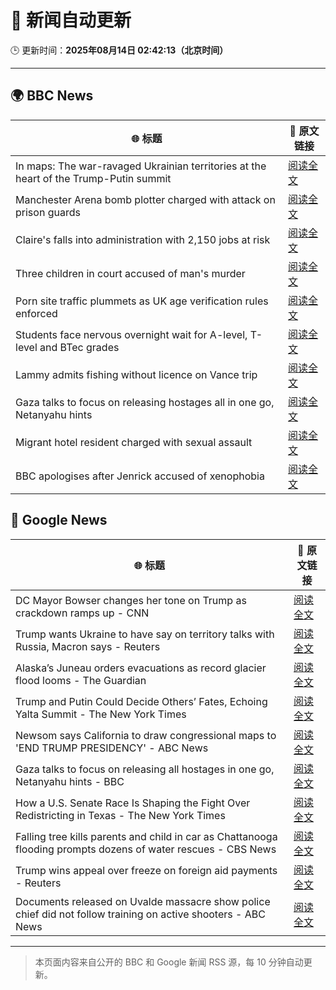 # 🧠 新闻自动更新

🕒 更新时间：**2025年08月14日 02:42:13（北京时间）**

---

## 🌍 BBC News

| 🌐 标题 | 🔗 原文链接 |
|--------|-------------|
| In maps: The war-ravaged Ukrainian territories at the heart of the Trump-Putin summit | [阅读全文](https://www.bbc.com/news/articles/cgkrn433lk2o?at_medium=RSS&at_campaign=rss) |
| Manchester Arena bomb plotter charged with attack on prison guards | [阅读全文](https://www.bbc.com/news/articles/ckge2qdr88eo?at_medium=RSS&at_campaign=rss) |
| Claire's falls into administration with 2,150 jobs at risk | [阅读全文](https://www.bbc.com/news/articles/cp8zwdy98k8o?at_medium=RSS&at_campaign=rss) |
| Three children in court accused of man's murder | [阅读全文](https://www.bbc.com/news/articles/cgr99lkjlk4o?at_medium=RSS&at_campaign=rss) |
| Porn site traffic plummets as UK age verification rules enforced | [阅读全文](https://www.bbc.com/news/articles/c17n9k54qz2o?at_medium=RSS&at_campaign=rss) |
| Students face nervous overnight wait for A-level, T-level and BTec grades | [阅读全文](https://www.bbc.com/news/articles/c15lv2xxyy5o?at_medium=RSS&at_campaign=rss) |
| Lammy admits fishing without licence on Vance trip | [阅读全文](https://www.bbc.com/news/articles/cg7jdkmvvv1o?at_medium=RSS&at_campaign=rss) |
| Gaza talks to focus on releasing hostages all in one go, Netanyahu hints | [阅读全文](https://www.bbc.com/news/articles/c9vd734vv0yo?at_medium=RSS&at_campaign=rss) |
| Migrant hotel resident charged with sexual assault | [阅读全文](https://www.bbc.com/news/articles/c0l6kdn041wo?at_medium=RSS&at_campaign=rss) |
| BBC apologises after Jenrick accused of xenophobia | [阅读全文](https://www.bbc.com/news/articles/c1dxqwkwx5qo?at_medium=RSS&at_campaign=rss) |

## 📰 Google News

| 🌐 标题 | 🔗 原文链接 |
|--------|-------------|
| DC Mayor Bowser changes her tone on Trump as crackdown ramps up - CNN | [阅读全文](https://news.google.com/rss/articles/CBMiggFBVV95cUxOUU8yS2tRc2E5WDI5SFdWemg0ZVdZMGlzMW9hbFVEVDhSb2xSS1RyeC1qVmlDQ1pUOFA5TEdUY0hxcDZMNjNpZE40TzAzbWU4QjdTSVNxYWdpRU83emhHRWRZWDBYRWZJQmI4SXNyYmZVSE1ZX2pBN0pQTEtOS19pWFpR0gGHAUFVX3lxTE9CbUpEaUMwWU5TZm9uTVdpRkhsbnJaNHItZnFldVViOUpMRWxrUFBrV2FnTnFzcVhMUVJXUVlURzQ3VC1ZMHpSeF84SENtbk5abXljemdlbkdHZWthaUVOVjhWejVzdTJVVURPc0NCMW55Tm1jTFFfdFZhaHRPNGhIdDJHYW5HQQ?oc=5) |
| Trump wants Ukraine to have say on territory talks with Russia, Macron says - Reuters | [阅读全文](https://news.google.com/rss/articles/CBMiuAFBVV95cUxQYktxTkJxWldEa09ZT1BqNG1aRVRpZXBsampMdW1qYUNDRjI0bWN1N2wtVXhkd1pnalNMRzhveW5NOGhtbXdKS0JEQ05RWm9HSDZBdnd1RjNlMVlIenBxeGx4ai1fVW1pUkZVbHg0a05wWDBxU3VCbTctZ28xaEQ1YUpxUDFIekpjNlpHakUwOGo1YkRBM1JJbmxKZEhKNXhWSHRKdXZNTFl6TmM0U3NDajAxMHp4Q1kt?oc=5) |
| Alaska’s Juneau orders evacuations as record glacier flood looms - The Guardian | [阅读全文](https://news.google.com/rss/articles/CBMilgFBVV95cUxNdXN1YVBVWll4TC0xTC14cmlvcFRWMEd2SHU5UWpGN2ZZNVlWRTRUVl83VGhvdGFBYU5JczEwRklnMnFCMXNuN1lyQXBqMWdsQ0hJOXpqci1DWDB1eXNvQlM0MlVWbE5jVW4zMF9NTWh6US1YSnpZblBhZUh4YzN2aElDT1VQT2xLNjZSdG1IbWl1Q0JGMlE?oc=5) |
| Trump and Putin Could Decide Others’ Fates, Echoing Yalta Summit - The New York Times | [阅读全文](https://news.google.com/rss/articles/CBMijgFBVV95cUxPb3N5MUZSVGJfMmFpd1NrWHRqVllxMjVmNkRLdFZhWElfQVItTGdZY0ZiU09pWkROVGxnbHlFR3BFVnhfRWtoSjVJWjJqMGJSTkIyam5jMmNLRnYzWXY4WHYzS09ad19QQ3FDUUxWVEMxa3NDay1OMlRSWklPWlNpeFRHZmEzZk1pSjJLeUZ3?oc=5) |
| Newsom says California to draw congressional maps to 'END TRUMP PRESIDENCY' - ABC News | [阅读全文](https://news.google.com/rss/articles/CBMinwFBVV95cUxNQW9ETGhFVDdUdUFBVjRodUl2TGYtN25XWDVyR3JhdUxKSnVSTXVkUnNXbU1ySnc0ckFfX0VnWXVNS213Y3U4NWNJVDRVNzd4MHZzN2xZaXVaNmkzWmJxc0hycXJiMHFEMUx5bGpYYzhVdXVMenl3cWZIOUs2ZDRBbkxtY2VDWVIwTDZsYmJpdTZlLUctZ1RwZ21ocjdnZ2fSAaQBQVVfeXFMT0dMaDdHdVlyemUxUFR2YXktX1RPT3ZWeEZqODJOMnhFNmtrUkxRdEJzQlN4S29xeHdUVlcya2E4amVKZmJ2SkFyYnh3T050aVpKbVBFeDBoRHpNR2dYV2VtdTZlRHNOdzU0QXZqeDVtRVJBTV9KVnl1Ry1ha1ZuODJhZkp3ek9Fd3R5cVo4cTMtQV9fSXRvM1dxTzZaMnJmVzQweWU?oc=5) |
| Gaza talks to focus on releasing all hostages in one go, Netanyahu hints - BBC | [阅读全文](https://news.google.com/rss/articles/CBMiWkFVX3lxTE9ZWWtGdjkyN29zX3IxUmtxVXRhRU55WElmbWtCZHRlUTNFWWI1NGpCNjdZTmhvVGxEMGh3eFFXc2FYZ0Z2Q1E1Skt3WGxhbVBGTHNraVp6ZXVRZ9IBX0FVX3lxTE1nbWtUZy1kTENZOEhieVFFZllZd09MMkR1NEp4QWZodEUxaTdEN2pfVzNRb0hGZHBsYzFvTzhkMzVYemNkY0ZGNU5JWFk3YUZkRzBFNHR1aUprcDVEOENn?oc=5) |
| How a U.S. Senate Race Is Shaping the Fight Over Redistricting in Texas - The New York Times | [阅读全文](https://news.google.com/rss/articles/CBMihAFBVV95cUxNWFhrSFQxcXVuc0NscWdhMm5PRHdoUS1LNjlOVFM2dzRZMUt2VHpMQ3U3a0lZUEhvSmJLdW9Jcm1BNXBobEZIbG1jOUkzV3FfTkttajk4REg2bHBCRlFRWFBGVWVxRzlNRkktT0x3QXhTcUtsNHJxcHphVmVQa1ROckY5Q0E?oc=5) |
| Falling tree kills parents and child in car as Chattanooga flooding prompts dozens of water rescues - CBS News | [阅读全文](https://news.google.com/rss/articles/CBMiowFBVV95cUxQSlhPbXlFdkZ5d0JaT29uVWloNURvUGh3NjJYTm1LX3Y2eGZVcW5iR1VCMVVWQkdmWWY2ODYxWm5mSl9VRC1wd0EydWdYVklpRTJNODN1c21RcXI3YmJnaXozTV9xeEFuWnFJZHVqWmJaVElDOVNndE5nakYwaTE2dTZGR3liVVNNYnB0dzFpLVJfMG1lM2tMWkl1ckthMW5MUmJn0gGoAUFVX3lxTE9jNlVrUklBZWFFSkpPUW5xdHo3bnU2WGVUcTZHUklQb2R3TWxuOEY0N245bGd5aVdnc3hjaXZxWlJOUDdxYk1aZy1MQUFUenhsNFJuTUJ2TmNQYWtTSUljNUwwZmZTNTlOVGZkSHRvQzluSHpHa1RhVWV3WTd0WFpXVjVCTmZNelZiWWRabXVMTWNOSWFQTjZMQ3lETHVuVzVjQWFGR2h5Zw?oc=5) |
| Trump wins appeal over freeze on foreign aid payments - Reuters | [阅读全文](https://news.google.com/rss/articles/CBMipgFBVV95cUxPcUFvVmdDMHQySHNSclFwVEJ6SFZTVzBqMS0zWlF4dXFBR2ZGVkRJdzV4WDluYllWdXM4MGI0d2JLbXhxYjVSNVdTcDhxVXhtY0UwNGpMcFl2R1VPTF9TNDJST2tZLTFaN0Q5ME5WLWcwTGtEYnQ0eUJ1UEZtcm96a2dPb0lmX2RaWHg2Yk56OXkteXotdjQ1Y0dNb2gzZmNBc1F3ZXJn?oc=5) |
| Documents released on Uvalde massacre show police chief did not follow training on active shooters - ABC News | [阅读全文](https://news.google.com/rss/articles/CBMipwFBVV95cUxQci1aRzRVN2JiQUFVNjBHM3JiWDE5NzI3QU4xT1JaaUhKN0s0V183VERmNTJxMGNCeXpfX3dwVnkzOGlURF9JQjRDMExqOFVzMEIyZTR4X1JDVlRoTUdOeExFZTZJQ3U1b185WGZyel9veDlKMXpmNGhVVGhSZDNPcjZuZW16cUlFLUtPb290RWZxOUVzX0kxSm1ndXdFV01ZZzJYRFlGb9IBrAFBVV95cUxNZzdWblpSMm1qVXlOOFdMTDRUV3pCeVM1aXZpTllNSlI2MlpLN3VIQURHcXdIOG1OdkY0UE5SemR6TnZLMFJSUURtUXVya3BVdUpwSDlNOW9SamdvUFdNRFBWbnkyaGR3VVB2VTA1UzNRZGZoNEwzdkRub3UxOUR0NDItR0NFU1BHZ0VrVjBVbEQyS2daUC1TVWhqS0NuUGtteWY1NmJJRnFONmp6?oc=5) |

---
> 本页面内容来自公开的 BBC 和 Google 新闻 RSS 源，每 10 分钟自动更新。